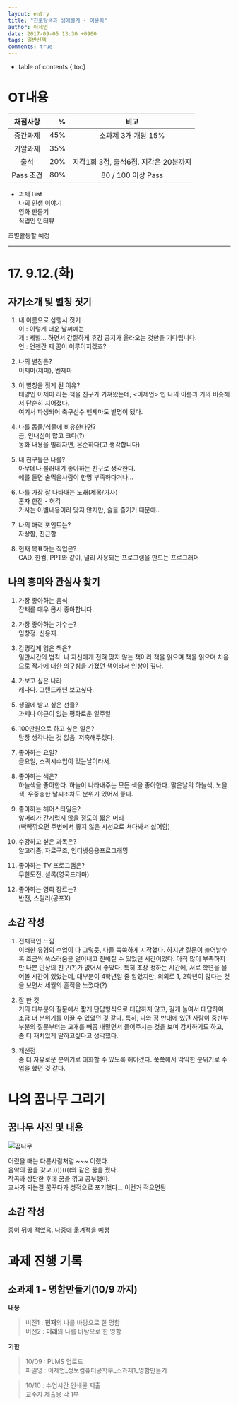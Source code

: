 ```yaml
---
layout: entry
title: "진로탐색과 생애설계 - 이윤희"
author: 이제언
date: 2017-09-05 13:30 +0900
tags: 일반선택
comments: true
--- 
```

* table of contents
{:toc}

# OT내용

|   채점사항   |  %  | 비고 |
|:-----------:|----:|:----:|
|   중간과제  | 45% | 소과제 3개 개당 15% |
|   기말과제  | 35% |      |
|      출석   | 20% | 지각1회 3점, 출석6점. 지각은 20분까지 |
|  Pass 조건 | 80% | 80 / 100 이상 Pass |

* 과제 List  
  나의 인생 이야기  
  영화 만들기  
  직업인 인터뷰  

조별활동할 예정


---  

# 17. 9.12.(화)

## 자기소개 및 별칭 짓기

1. 내 이름으로 삼행시 짓기  
이 : 이렇게 더운 날씨에는  
제 : 제발... 하면서 간절하게 휴강 공지가 올라오는 것만을 기다립니다.  
언 : 언젠간 제 꿈이 이루어지겠죠?  

2. 나의 별칭은?  
   이제마(제마), 벤제마

3. 이 별칭을 짓게 된 이유?  
   태양인 이제마 라는 책을 친구가 가져왔는데, <이제언> 인 나의 이름과 거의 비슷해서 단순히 지어졌다.  
   여기서 파생되어 축구선수 벤제마도 별명이 됐다.  

4. 나를 동물/식물에 비유한다면?  
   곰, 인내심이 많고 크다(?)  
   동화 내용을 빌리자면, 온순하다(고 생각합니다)

5. 내 친구들은 나를?  
   아무데나 불러내기 좋아하는 친구로 생각한다.  
   예를 들면 술먹을사람이 한명 부족하다거나...

6. 나를 가장 잘 나타내는 노래(제목/가사)  
   혼자 한잔 - 허각  
   가사는 이별내용이라 맞지 않지만, 술을 즐기기 때문에..

7. 나의 매력 포인트는?  
   자상함, 친근함

8. 현재 목표하는 직업은?  
   CAD, 한컴, PPT와 같이, 널리 사용되는 프로그램을 만드는 프로그래머


## 나의 흥미와 관심사 찾기

1. 가장 좋아하는 음식  
   잡채를 매우 몹시 좋아합니다.

2. 가장 좋아하는 가수는?  
   임창정. 신용재.

3. 감명깊게 읽은 책은?  
   일만시간의 법칙. 나 자신에게 전혀 맞지 않는 책이라 책을 읽으며 책을 읽으며 처음으로 작가에 대한 의구심을 가졌던 책이라서 인상이 깊다.
  
4. 가보고 싶은 나라  
   캐나다. 그랜드캐년 보고싶다.

5. 생일에 받고 싶은 선물?  
   과제나 야근이 없는 평화로운 일주일

6. 100만원으로 하고 싶은 일은?  
   당장 생각나는 것 없음. 저축해두겠다.

7. 좋아하는 요일?  
   금요일, 스쿼시수업이 있는날이라서.

8. 좋아하는 색은?  
   하늘색을 좋아한다. 하늘이 나타내주는 모든 색을 좋아한다. 맑은날의 하늘색, 노을색, 우중충한 날씨조차도 분위기 있어서 좋다.

9. 좋아하는 헤어스타일은?  
   앞머리가 간지럽지 않을 정도의 짧은 머리  
   (빡빡깎으면 주변에서 좋지 않은 시선으로 쳐다봐서 싫어함)

10. 수강하고 싶은 과목은?  
   알고리즘, 자료구조, 인터넷응용프로그래밍.

11. 좋아하는 TV 프로그램은?  
   무한도전, 셜록(영국드라마)

12. 좋아하는 영화 장르는?  
   반전, 스릴러(공포X)

## 소감 작성

1. 전체적인 느낌  
  이러한 유형의 수업이 다 그렇듯, 다들 쑥쑥하게 시작했다. 하지만 질문이 늘어날수록 조금씩 쑥스러움을 덜어내고 친해질 수 있었던 시간이었다. 아직 많이 부족하지만 나쁜 인상의 친구(?)가 없어서 좋았다. 특히 조장 정하는 시간에, 서로 학년을 물어볼 시간이 있었는데, 대부분이 4학년일 줄 알았지만, 의외로 1, 2학년이 많다는 것을 보면서 세월의 흔적을 느꼈다(?)

2. 잘 한 것  
  거의 대부분의 질문에서 짧게 단답형식으로 대답하지 않고, 길게 늘여서 대답하여 조금 더 분위기를 이끌 수 있었던 것 같다. 특히, 나와 정 반대에 있던 사람이 중반부 부분의 질문부터는 고개를 빼꼼 내밀면서 들어주시는 것을 보며 감사하기도 하고, 좀 더 재치있게 말하고싶다고 생각했다.

3. 개선점  
  좀 더 자유로운 분위기로 대화할 수 있도록 해야겠다. 쑥쑥해서 딱딱한 분위기로 수업을 했던 것 같다.

# 나의 꿈나무 그리기

## 꿈나무 사진 및 내용

![꿈나무](https://zemalee.github.io/images/201702/dream_tree.png)

어렸을 때는 다른사람처럼 ~~~ 이랬다.  
음악의 꿈을 갖고 ))))((((와 같은 꿈을 꿨다.  
작곡과 상담한 후에 꿈을 꺾고 공부했따.  
교사가 되는걸 꿈꾸다가 성적으로 포기했다... 이런거 적으면됨

## 소감 작성

종이 뒤에 적었음. 나중에 옮겨적을 예정

# 과제 진행 기록

## 소과제 1 - 명함만들기(10/9 까지)

**내용**  
> 버전1 : **현재**의 나를 바탕으로 한 명함  
> 버전2 : **미래**의 나를 바탕으로 한 명함   

**기한**  
> 10/09 : PLMS 업로드  
> 파일명 : 이제언_정보컴퓨터공학부_소과제1_명함만들기  

> 10/10 : 수업시간 인쇄물 제출  
> 교수자 제출용 각 1부